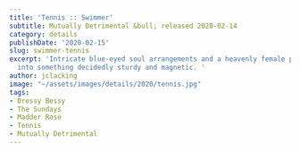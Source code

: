 ```yaml
---
title: 'Tennis :: Swimmer'
subtitle: Mutually Detrimental &bull; released 2020-02-14
category: details
publishDate: '2020-02-15'
slug: swimmer-tennis
excerpt: 'Intricate blue-eyed soul arrangements and a heavenly female pop singer intersect
  into something decidedly sturdy and magnetic. '
author: jclacking
image: "~/assets/images/details/2020/tennis.jpg"
tags:
- Dressy Bessy
- The Sundays
- Madder Rose
- Tennis
- Mutually Detrimental
---
```


